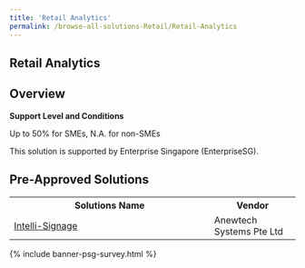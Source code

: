```yaml
---
title: 'Retail Analytics'
permalink: /browse-all-solutions-Retail/Retail-Analytics
---
```


## Retail Analytics
## Overview

**Support Level and Conditions**

Up to 50% for SMEs, N.A. for non-SMEs

This solution is supported by Enterprise Singapore (EnterpriseSG).

## Pre-Approved Solutions

<table>
<tr>
<th style='width: auto;'><b>Solutions Name</b></th>
<th style='width: 30%;'><b>Vendor</b></th>
</tr>
<tr>
<td><a href='/productivity-solutions-grant/solutionrepo/solution1097' target='_blank'>Intelli-Signage</a><br></td>
<td>Anewtech Systems Pte Ltd</td>
</tr>
</table>

{% include banner-psg-survey.html %}
